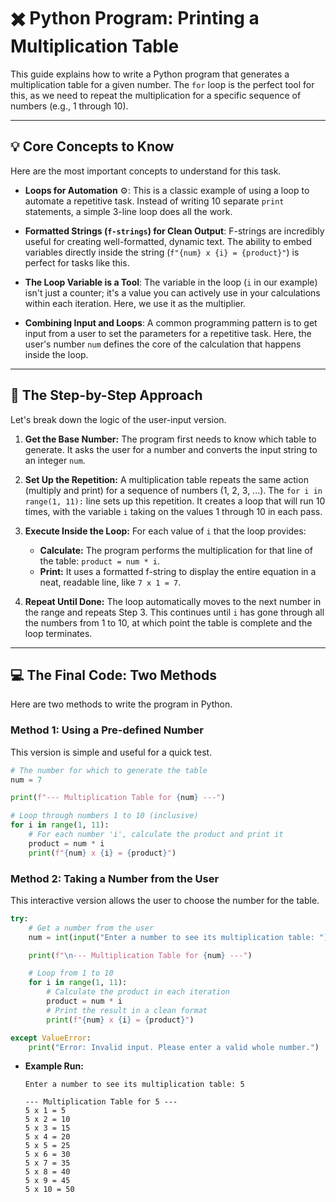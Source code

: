 

# ✖️ Python Program: Printing a Multiplication Table

This guide explains how to write a Python program that generates a multiplication table for a given number. The `for` loop is the perfect tool for this, as we need to repeat the multiplication for a specific sequence of numbers (e.g., 1 through 10).

-----

## 💡 Core Concepts to Know

Here are the most important concepts to understand for this task.

  * **Loops for Automation** ⚙️: This is a classic example of using a loop to automate a repetitive task. Instead of writing 10 separate `print` statements, a simple 3-line loop does all the work.

  * **Formatted Strings (`f-strings`) for Clean Output**: F-strings are incredibly useful for creating well-formatted, dynamic text. The ability to embed variables directly inside the string (`f"{num} x {i} = {product}"`) is perfect for tasks like this.

  * **The Loop Variable is a Tool**: The variable in the loop (`i` in our example) isn't just a counter; it's a value you can actively use in your calculations within each iteration. Here, we use it as the multiplier.

  * **Combining Input and Loops**: A common programming pattern is to get input from a user to set the parameters for a repetitive task. Here, the user's number `num` defines the core of the calculation that happens inside the loop.

-----

## 📝 The Step-by-Step Approach

Let's break down the logic of the user-input version.

1.  **Get the Base Number:** The program first needs to know which table to generate. It asks the user for a number and converts the input string to an integer `num`.

2.  **Set Up the Repetition:** A multiplication table repeats the same action (multiply and print) for a sequence of numbers (1, 2, 3, ...). The `for i in range(1, 11):` line sets up this repetition. It creates a loop that will run 10 times, with the variable `i` taking on the values 1 through 10 in each pass.

3.  **Execute Inside the Loop:** For each value of `i` that the loop provides:

      * **Calculate:** The program performs the multiplication for that line of the table: `product = num * i`.
      * **Print:** It uses a formatted f-string to display the entire equation in a neat, readable line, like `7 x 1 = 7`.

4.  **Repeat Until Done:** The loop automatically moves to the next number in the range and repeats Step 3. This continues until `i` has gone through all the numbers from 1 to 10, at which point the table is complete and the loop terminates.

-----

## 💻 The Final Code: Two Methods

Here are two methods to write the program in Python.

### **Method 1: Using a Pre-defined Number**

This version is simple and useful for a quick test.

```python
# The number for which to generate the table
num = 7

print(f"--- Multiplication Table for {num} ---")

# Loop through numbers 1 to 10 (inclusive)
for i in range(1, 11):
    # For each number 'i', calculate the product and print it
    product = num * i
    print(f"{num} x {i} = {product}")
```

### **Method 2: Taking a Number from the User**

This interactive version allows the user to choose the number for the table.

```python
try:
    # Get a number from the user
    num = int(input("Enter a number to see its multiplication table: "))

    print(f"\n--- Multiplication Table for {num} ---")

    # Loop from 1 to 10
    for i in range(1, 11):
        # Calculate the product in each iteration
        product = num * i
        # Print the result in a clean format
        print(f"{num} x {i} = {product}")

except ValueError:
    print("Error: Invalid input. Please enter a valid whole number.")
```

  * **Example Run:**
    ```
    Enter a number to see its multiplication table: 5

    --- Multiplication Table for 5 ---
    5 x 1 = 5
    5 x 2 = 10
    5 x 3 = 15
    5 x 4 = 20
    5 x 5 = 25
    5 x 6 = 30
    5 x 7 = 35
    5 x 8 = 40
    5 x 9 = 45
    5 x 10 = 50
    ```
